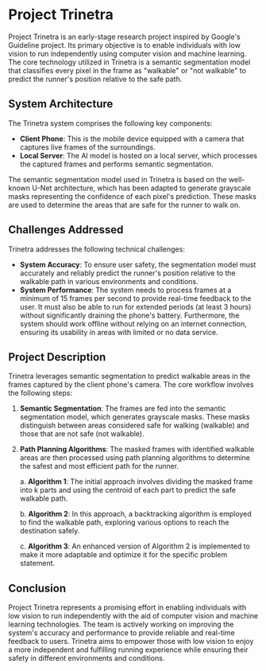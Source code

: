 # Project Trinetra

Project Trinetra is an early-stage research project inspired by Google's Guideline project. Its primary objective is to enable individuals with low vision to run independently using computer vision and machine learning. The core technology utilized in Trinetra is a semantic segmentation model that classifies every pixel in the frame as "walkable" or "not walkable" to predict the runner's position relative to the safe path.

## System Architecture

The Trinetra system comprises the following key components:

- **Client Phone**: This is the mobile device equipped with a camera that captures live frames of the surroundings.
- **Local Server**: The AI model is hosted on a local server, which processes the captured frames and performs semantic segmentation.

The semantic segmentation model used in Trinetra is based on the well-known U-Net architecture, which has been adapted to generate grayscale masks representing the confidence of each pixel's prediction. These masks are used to determine the areas that are safe for the runner to walk on.

## Challenges Addressed

Trinetra addresses the following technical challenges:

- **System Accuracy**: To ensure user safety, the segmentation model must accurately and reliably predict the runner's position relative to the walkable path in various environments and conditions.
- **System Performance**: The system needs to process frames at a minimum of 15 frames per second to provide real-time feedback to the user. It must also be able to run for extended periods (at least 3 hours) without significantly draining the phone's battery. Furthermore, the system should work offline without relying on an internet connection, ensuring its usability in areas with limited or no data service.

## Project Description

Trinetra leverages semantic segmentation to predict walkable areas in the frames captured by the client phone's camera. The core workflow involves the following steps:

1. **Semantic Segmentation**: The frames are fed into the semantic segmentation model, which generates grayscale masks. These masks distinguish between areas considered safe for walking (walkable) and those that are not safe (not walkable).

2. **Path Planning Algorithms**: The masked frames with identified walkable areas are then processed using path planning algorithms to determine the safest and most efficient path for the runner.

   a. **Algorithm 1**: The initial approach involves dividing the masked frame into k parts and using the centroid of each part to predict the safe walkable path.

   b. **Algorithm 2**: In this approach, a backtracking algorithm is employed to find the walkable path, exploring various options to reach the destination safely.

   c. **Algorithm 3**: An enhanced version of Algorithm 2 is implemented to make it more adaptable and optimize it for the specific problem statement.

## Conclusion

Project Trinetra represents a promising effort in enabling individuals with low vision to run independently with the aid of computer vision and machine learning technologies. The team is actively working on improving the system's accuracy and performance to provide reliable and real-time feedback to users. Trinetra aims to empower those with low vision to enjoy a more independent and fulfilling running experience while ensuring their safety in different environments and conditions.
